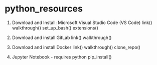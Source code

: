 # python_resources

1. Download and Install: Microsoft Visual Studio Code (VS Code)
link()
walkthrough() 
set_up_bash() 
extensions()

2. Download and install GitLab
link()
walkthrough()

3. Download and install Docker
link()
walkthrough()
clone_repo()




4. Jupyter Notebook - requires python 
pip_install()



